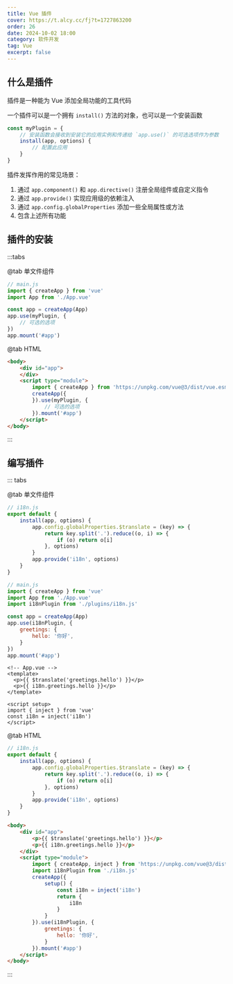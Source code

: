 ```yaml
---
title: Vue 插件
cover: https://t.alcy.cc/fj?t=1727863200
order: 26
date: 2024-10-02 18:00
category: 软件开发
tag: Vue
excerpt: false
---
```


## 什么是插件

插件是一种能为 Vue 添加全局功能的工具代码

一个插件可以是一个拥有 `install()` 方法的对象，也可以是一个安装函数

```javascript
const myPlugin = {
    // 安装函数会接收到安装它的应用实例和传递给 `app.use()` 的可选选项作为参数
    install(app, options) {
        // 配置此应用
    }
}
```

插件发挥作用的常见场景：
1. 通过 `app.component()` 和 `app.directive()` 注册全局组件或自定义指令
2. 通过 `app.provide()` 实现应用级的依赖注入
3. 通过 `app.config.globalProperties` 添加一些全局属性或方法
4. 包含上述所有功能

## 插件的安装

:::tabs

@tab 单文件组件

```javascript
// main.js
import { createApp } from 'vue'
import App from './App.vue'

const app = createApp(App)
app.use(myPlugin, {
    // 可选的选项
})
app.mount('#app')
```
@tab HTML
```html
<body>
    <div id="app">
    </div>
    <script type="module">
        import { createApp } from 'https://unpkg.com/vue@3/dist/vue.esm-browser.js'
        createApp({
        }).use(myPlugin, {
            // 可选的选项
        }).mount('#app')
    </script>
</body>
```
:::

## 编写插件

::: tabs

@tab 单文件组件

```javascript
// i18n.js
export default {
    install(app, options) {
        app.config.globalProperties.$translate = (key) => {
            return key.split('.').reduce((o, i) => {
                if (o) return o[i]
            }, options)
        }
        app.provide('i18n', options)
    }
}
```

```javascript
// main.js
import { createApp } from 'vue'
import App from './App.vue'
import i18nPlugin from './plugins/i18n.js'

const app = createApp(App)
app.use(i18nPlugin, {
    greetings: {
        hello: '你好',
    }
})
app.mount('#app')
```

```vue
<!-- App.vue -->
<template>
  <p>{{ $translate('greetings.hello') }}</p>
  <p>{{ i18n.greetings.hello }}</p>
</template>

<script setup>
import { inject } from 'vue'
const i18n = inject('i18n')
</script>
```

@tab HTML

```javascript
// i18n.js
export default {
    install(app, options) {
        app.config.globalProperties.$translate = (key) => {
            return key.split('.').reduce((o, i) => {
                if (o) return o[i]
            }, options)
        }
        app.provide('i18n', options)
    }
}
```

```html
<body>
    <div id="app">
        <p>{{ $translate('greetings.hello') }}</p>
        <p>{{ i18n.greetings.hello }}</p>
    </div>
    <script type="module">
        import { createApp, inject } from 'https://unpkg.com/vue@3/dist/vue.esm-browser.js'
        import i18nPlugin from './i18n.js'
        createApp({
            setup() {
                const i18n = inject('i18n')
                return {
                    i18n
                }
            }
        }).use(i18nPlugin, {
            greetings: {
                hello: '你好',
            }
        }).mount('#app')
    </script>
</body>
```
:::

